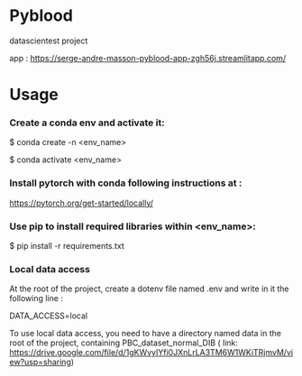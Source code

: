 # Pyblood
datascientest project

app : https://serge-andre-masson-pyblood-app-zgh56j.streamlitapp.com/

# Usage

### Create a conda env  and activate it:

$ conda create -n <env_name>

$ conda activate <env_name>

### Install pytorch with conda following instructions at :

https://pytorch.org/get-started/locally/

### Use pip to install required libraries within <env_name>:

$ pip install -r requirements.txt

### Local data access

At the root of the project, create a dotenv file named .env and write in it the following line :

DATA_ACCESS=local

To use local data access, you need to have a directory named data in the root of the project, containing PBC_dataset_normal_DIB ( link: https://drive.google.com/file/d/1gKWvyIYfi0JXnLrLA3TM6W1WKiTRjmvM/view?usp=sharing) 
